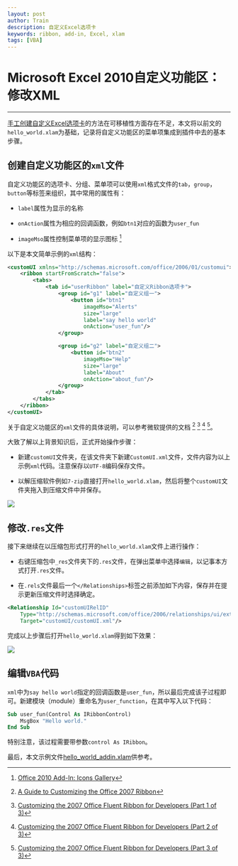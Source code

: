 ```yaml
---
layout: post
author: Train
description: 自定义Excel选项卡
keywords: ribbon, add-in, Excel, xlam
tags: [VBA]
---
```


# Microsoft Excel 2010自定义功能区：修改XML

---

[手工创建自定义Excel选项卡](2017-07-23-Microsoft-Excel-2010自定义功能区：手工创建.md)的方法在可移植性方面存在不足，本文将以前文的`hello_world.xlam`为基础，记录将自定义功能区的菜单项集成到插件中去的基本步骤。



## 创建自定义功能区的`xml`文件

自定义功能区的选项卡、分组、菜单项可以使用`xml`格式文件的`tab`，`group`，`button`等标签来组织，其中常用的属性有：

* `label`属性为显示的名称

* `onAction`属性为相应的回调函数，例如`btn1`对应的函数为`user_fun`

* `imageMso`属性控制菜单项的显示图标 [^1]


以下是本文简单示例的`xml`结构：

```xml
<customUI xmlns="http://schemas.microsoft.com/office/2006/01/customui">
    <ribbon startFromScratch="false">
        <tabs>
            <tab id="userRibbon" label="自定义Ribbon选项卡">
                <group id="g1" label="自定义组一">
                    <button id="btn1" 
                        imageMso="Alerts" 
                        size="large" 
                        label="say hello world" 
                        onAction="user_fun"/>
                </group>

                <group id="g2" label="自定义组二">
                    <button id="btn2" 
                        imageMso="Help" 
                        size="large" 
                        label="About" 
                        onAction="about_fun"/>
                </group>
            </tab>
        </tabs>
    </ribbon>
</customUI>
```

关于自定义功能区的`xml`文件的具体说明，可以参考微软提供的文档 [^2] [^3] [^4] [^5]。


大致了解以上背景知识后，正式开始操作步骤：

- 新建`customUI`文件夹，在该文件夹下新建`CustomUI.xml`文件，文件内容为以上示例`xml`代码。注意保存以`UTF-8`编码保存文件。

- 以解压缩软件例如`7-zip`直接打开`hello_world.xlam`，然后将整个`customUI`文件夹拖入到压缩文件中并保存。


![](images/2017-07-24-01.png)


## 修改`.res`文件

接下来继续在以压缩包形式打开的`hello_world.xlam`文件上进行操作：

- 右键压缩包中`_res`文件夹下的`.res`文件，在弹出菜单中选择`编辑`，以记事本方式打开`.res`文件。

- 在`.rels`文件最后一个`</Relationships>`标签之前添加如下内容，保存并在提示更新压缩文件时选择确定。

```xml
<Relationship Id="customUIRelID" 
    Type="http://schemas.microsoft.com/office/2006/relationships/ui/extensibility" 
    Target="customUI/customUI.xml"/>
```

完成以上步骤后打开`hello_world.xlam`得到如下效果：

![](images/2017-07-24-02.png)



## 编辑`VBA`代码

`xml`中为`say hello world`指定的回调函数是`user_fun`，所以最后完成该子过程即可。新建模块（module）重命名为`user_function`，在其中写入以下代码：

```vb
Sub user_fun(Control As IRibbonControl)
    MsgBox "Hello world."
End Sub
```

特别注意，该过程需要带参数`control As IRibbon`。


最后，本文示例文件[hello_world_addin.xlam](https://github.com/dothinking/dothinking.github.io/tree/master/samples/excel_ribbon)供参考。





[^1]: [Office 2010 Add-In: Icons Gallery](https://www.microsoft.com/en-us/download/details.aspx?displaylang=en&id=21103)

[^2]: [A Guide to Customizing the Office 2007 Ribbon](https://technet.microsoft.com/en-us/library/2009.05.ribbon.aspx#id0980025)  

[^3]: [Customizing the 2007 Office Fluent Ribbon for Developers (Part 1 of 3)](https://msdn.microsoft.com/en-us/library/aa338202.aspx)

[^4]: [Customizing the 2007 Office Fluent Ribbon for Developers (Part 2 of 3)](https://msdn.microsoft.com/en-us/library/aa338199(v=office.12).aspx)

[^5]: [Customizing the 2007 Office Fluent Ribbon for Developers (Part 3 of 3)](https://msdn.microsoft.com/en-us/library/aa722523(v=office.12).aspx)
